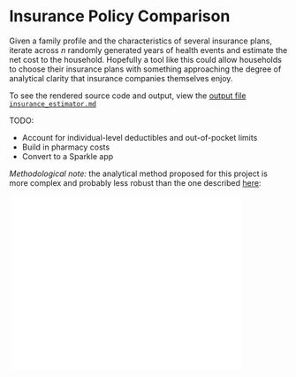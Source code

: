 # Insurance Policy Comparison

Given a family profile and the characteristics of several insurance plans, iterate across _n_ randomly generated years of health events and estimate the net cost to the household. Hopefully a tool like this could allow households to choose their insurance plans with something approaching the degree of analytical clarity that insurance companies themselves enjoy. 

To see the rendered source code and output, view the [output file `insurance_estimator.md`](https://github.com/mwfrost/insurance_estimator/blob/master/insurance_estimator.md)

TODO: 

- Account for individual-level deductibles and out-of-pocket limits
- Build in pharmacy costs
- Convert to a Sparkle app

*Methodological note:* the analytical method proposed for this project is more complex and probably less robust than the one described [here](http://www.youtube.com/watch?v=ujPqaE6cVjQ):

<iframe width="420" height="315" src="//www.youtube.com/embed/ujPqaE6cVjQ" frameborder="0" allowfullscreen></iframe>


